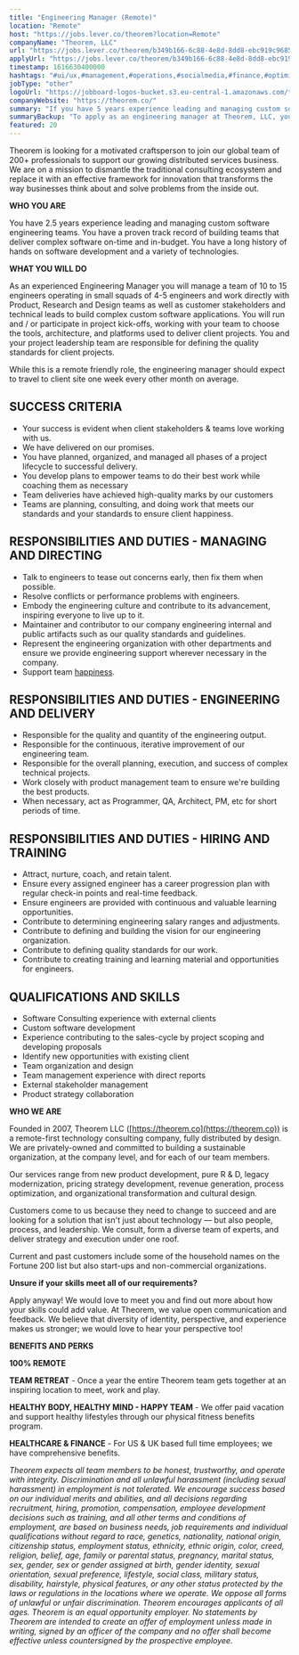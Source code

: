 ```yaml
---
title: "Engineering Manager (Remote)"
location: "Remote"
host: "https://jobs.lever.co/theorem?location=Remote"
companyName: "Theorem, LLC"
url: "https://jobs.lever.co/theorem/b349b166-6c88-4e8d-8dd8-ebc919c96859"
applyUrl: "https://jobs.lever.co/theorem/b349b166-6c88-4e8d-8dd8-ebc919c96859/apply"
timestamp: 1616630400000
hashtags: "#ui/ux,#management,#operations,#socialmedia,#finance,#optimization"
jobType: "other"
logoUrl: "https://jobboard-logos-bucket.s3.eu-central-1.amazonaws.com/theorem-llc"
companyWebsite: "https://theorem.co/"
summary: "If you have 5 years experience leading and managing custom software engineering teams, Theorem, LLC has a job opening for an engineering manager"
summaryBackup: "To apply as an engineering manager at Theorem, LLC, you preferably need to have some knowledge of: #ui/ux, #management, #operations."
featured: 20
---
```


Theorem is looking for a motivated craftsperson to join our global team of 200+ professionals to support our growing distributed services business. We are on a mission to dismantle the traditional consulting ecosystem and replace it with an effective framework for innovation that transforms the way businesses think about and solve problems from the inside out.

**WHO YOU ARE**

You have 2.5 years experience leading and managing custom software engineering teams. You have a proven track record of building teams that deliver complex software on-time and in-budget. You have a long history of hands on software development and a variety of technologies.

**WHAT YOU WILL DO**

As an experienced Engineering Manager you will manage a team of 10 to 15 engineers operating in small squads of 4-5 engineers and work directly with Product, Research and Design teams as well as customer stakeholders and technical leads to build complex custom software applications. You will run and / or participate in project kick-offs, working with your team to choose the tools, architecture, and platforms used to deliver client projects. You and your project leadership team are responsible for defining the quality standards for client projects.

While this is a remote friendly role, the engineering manager should expect to travel to client site one week every other month on average.

## SUCCESS CRITERIA

*   Your success is evident when client stakeholders & teams love working with us.
*   We have delivered on our promises.
*   You have planned, organized, and managed all phases of a project lifecycle to successful delivery.
*   You develop plans to empower teams to do their best work while coaching them as necessary
*   Team deliveries have achieved high-quality marks by our customers
*   Teams are planning, consulting, and doing work that meets our standards and your standards to ensure client happiness.

## RESPONSIBILITIES AND DUTIES - MANAGING AND DIRECTING

*   Talk to engineers to tease out concerns early, then fix them when possible.
*   Resolve conflicts or performance problems with engineers.
*   Embody the engineering culture and contribute to its advancement, inspiring everyone to live up to it.
*   Maintainer and contributor to our company engineering internal and public artifacts such as our quality standards and guidelines.
*   Represent the engineering organization with other departments and ensure we provide engineering support wherever necessary in the company.
*   Support team [happiness](https://medium.com/@willjessup/inside-our-culture-happiness-at-citrusbyte-5a6eb2f9cc67).

## RESPONSIBILITIES AND DUTIES - ENGINEERING AND DELIVERY

*   Responsible for the quality and quantity of the engineering output.
*   Responsible for the continuous, iterative improvement of our engineering team.
*   Responsible for the overall planning, execution, and success of complex technical projects.
*   Work closely with product management team to ensure we're building the best products.
*   When necessary, act as Programmer, QA, Architect, PM, etc for short periods of time.

## RESPONSIBILITIES AND DUTIES - HIRING AND TRAINING

*   Attract, nurture, coach, and retain talent.
*   Ensure every assigned engineer has a career progression plan with regular check-in points and real-time feedback.
*   Ensure engineers are provided with continuous and valuable learning opportunities.
*   Contribute to determining engineering salary ranges and adjustments.
*   Contribute to defining and building the vision for our engineering organization.
*   Contribute to defining quality standards for our work.
*   Contribute to creating training and learning material and opportunities for engineers.

## QUALIFICATIONS AND SKILLS

*   Software Consulting experience with external clients
*   Custom software development
*   Experience contributing to the sales-cycle by project scoping and developing proposals
*   Identify new opportunities with existing client
*   Team organization and design
*   Team management experience with direct reports
*   External stakeholder management
*   Product strategy collaboration

**WHO WE ARE**

Founded in 2007, Theorem LLC ([https://theorem.co](https://theorem.co)) is a remote-first technology consulting company, fully distributed by design. We are privately-owned and committed to building a sustainable organization, at the company level, and for each of our team members.

Our services range from new product development, pure R & D, legacy modernization, pricing strategy development, revenue generation, process optimization, and organizational transformation and cultural design.

Customers come to us because they need to change to succeed and are looking for a solution that isn't just about technology — but also people, process, and leadership. We consult, form a diverse team of experts, and deliver strategy and execution under one roof.

Current and past customers include some of the household names on the Fortune 200 list but also start-ups and non-commercial organizations.

**Unsure if your skills meet all of our requirements?**

Apply anyway! We would love to meet you and find out more about how your skills could add value. At Theorem, we value open communication and feedback. We believe that diversity of identity, perspective, and experience makes us stronger; we would love to hear your perspective too!

**BENEFITS AND PERKS**

**100% REMOTE**

**TEAM RETREAT** - Once a year the entire Theorem team gets together at an inspiring location to meet, work and play.

**HEALTHY BODY, HEALTHY MIND - HAPPY TEAM** - We offer paid vacation and support healthy lifestyles through our physical fitness benefits program.

**HEALTHCARE & FINANCE** \- For US & UK based full time employees; we have comprehensive benefits.

_Theorem expects all team members to be honest, trustworthy, and operate with integrity. Discrimination and all unlawful harassment (including sexual harassment) in employment is not tolerated. We encourage success based on our individual merits and abilities, and all decisions regarding recruitment, hiring, promotion, compensation, employee development decisions such as training, and all other terms and conditions of employment, are based on business needs, job requirements and individual qualifications without regard to race, genetics, nationality, national origin, citizenship status, employment status, ethnicity, ethnic origin, color, creed, religion, belief, age, family or parental status, pregnancy, marital status, sex, gender, sex or gender assigned at birth, gender identity, sexual orientation, sexual preference, lifestyle, social class, military status, disability, hairstyle, physical features, or any other status protected by the laws or regulations in the locations where we operate. We oppose all forms of unlawful or unfair discrimination. Theorem encourages applicants of all ages. Theorem is an equal opportunity employer. No statements by Theorem are intended to create an offer of employment unless made in writing, signed by an officer of the company and no offer shall become effective unless countersigned by the prospective employee._
